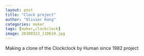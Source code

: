 ```yaml
---
layout: post
title: "Clock project"
author: "Olivier Küng"
categories: maker
tags: [maker,clockclock]
image: 20180323_110619.jpg
---
```


Making a clone of the Clockclock by Human since 1982 project

